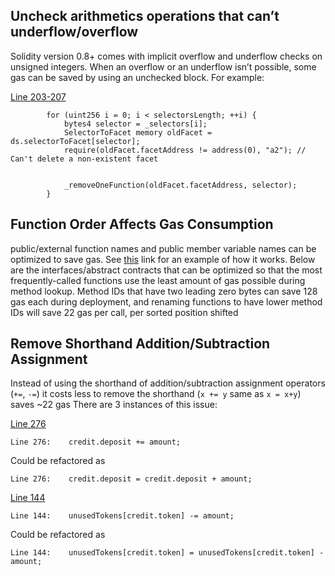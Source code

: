 ## Uncheck arithmetics operations that can’t underflow/overflow

Solidity version 0.8+ comes with implicit overflow and underflow checks on unsigned integers. When an overflow or an underflow isn’t possible, some gas can be saved by using an unchecked block.
For example:

[Line 203-207](https://github.com/debtdao/Line-of-Credit/blob/audit/code4rena-2022-11-03/contracts/modules/credit/LineOfCredit.sol#L203-L207)

```
        for (uint256 i = 0; i < selectorsLength; ++i) {
            bytes4 selector = _selectors[i];
            SelectorToFacet memory oldFacet = ds.selectorToFacet[selector];
            require(oldFacet.facetAddress != address(0), "a2"); // Can't delete a non-existent facet


            _removeOneFunction(oldFacet.facetAddress, selector);
        }
```

## Function Order Affects Gas Consumption

public/external function names and public member variable names can be optimized to save gas. See [this](https://medium.com/joyso/solidity-how-does-function-name-affect-gas-consumption-in-smart-contract-47d270d8ac92) link for an example of how it works. Below are the interfaces/abstract contracts that can be optimized so that the most frequently-called functions use the least amount of gas possible during method lookup. Method IDs that have two leading zero bytes can save 128 gas each during deployment, and renaming functions to have lower method IDs will save 22 gas per call, per sorted position shifted

## Remove Shorthand Addition/Subtraction Assignment

Instead of using the shorthand of addition/subtraction assignment operators (`+=`, `-=`)
it costs less to remove the shorthand (` x += y ` same as ` x = x+y `) saves ~22 gas
There are 3 instances of this issue:

[Line 276](https://github.com/debtdao/Line-of-Credit/blob/audit/code4rena-2022-11-03/contracts/modules/credit/LineOfCredit.sol#L276)

```
Line 276:    credit.deposit += amount;
```

Could be refactored as

```
Line 276:    credit.deposit = credit.deposit + amount;
```

[Line 144](https://github.com/debtdao/Line-of-Credit/blob/audit/code4rena-2022-11-03/contracts/modules/credit/SpigotedLine.sol#L144)

```
Line 144:    unusedTokens[credit.token] -= amount;
```

Could be refactored as

```
Line 144:    unusedTokens[credit.token] = unusedTokens[credit.token] - amount;
```

